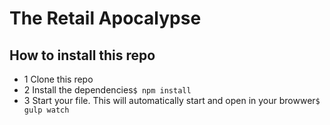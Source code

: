 # The Retail Apocalypse

## How to install this repo
- 1 Clone this repo
- 2 Install the dependencies` $ npm install `
- 3 Start your file. This will automatically start and open in your browwer` $ gulp watch `
